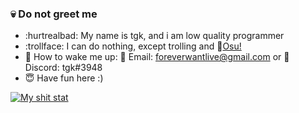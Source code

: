### :skull: Do not greet me 
* :hurtrealbad: My name is tgk, and i am low quality programmer
* :trollface: I can do nothing, except trolling and :ghost:[Osu!](https://osu.ppy.sh/users/29526402)
* :hocho: How to wake me up: :toilet: Email: foreverwantlive@gmail.com or :hankey: Discord: tgk#3948
* :innocent: Have fun here :)

[![My shit stat](https://github-readme-stats.vercel.app/api?username=tgkzz)](https://github.com/anuraghazra/github-readme-stats)

<!--
**tgkzz/tgkzz** is a ✨ _special_ ✨ repository because its `README.md` (this file) appears on your GitHub profile.
